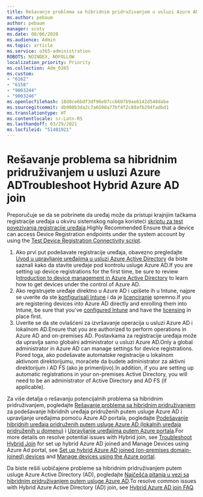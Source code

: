 ```yaml
---
title: Rešavanje problema sa hibridnim pridruživanjem u usluzi Azure AD
ms.author: pebaum
author: pebaum
manager: scotv
ms.date: 08/06/2020
ms.audience: Admin
ms.topic: article
ms.service: o365-administration
ROBOTS: NOINDEX, NOFOLLOW
localization_priority: Priority
ms.collection: Adm_O365
ms.custom:
- "6162"
- "6158"
- "9003244"
- "9003246"
ms.openlocfilehash: 18d0ce6bdf3df96e07cc6607b9ae6142d548dabe
ms.sourcegitcommit: db908b3da2c7a6508a77bf4f2c80afb294fadbd1
ms.translationtype: HT
ms.contentlocale: sr-Latn-RS
ms.lasthandoff: 03/29/2021
ms.locfileid: "51401921"
---
```

# <a name="troubleshoot-hybrid-azure-ad-join"></a><span data-ttu-id="cff94-102">Rešavanje problema sa hibridnim pridruživanjem u usluzi Azure AD</span><span class="sxs-lookup"><span data-stu-id="cff94-102">Troubleshoot Hybrid Azure AD join</span></span>

<span data-ttu-id="cff94-103">Preporučuje se da se pobrinete da uređaj može da pristupi krajnjim tačkama registracije uređaja u okviru sistemskog naloga koristeći [skriptu za test povezivanja registracije uređaja](https://docs.microsoft.com/samples/azure-samples/testdeviceregconnectivity/testdeviceregconnectivity/).</span><span class="sxs-lookup"><span data-stu-id="cff94-103">Highly Recommended Ensure that a device can access Device Registration endpoints under the system account by using the [Test Device Registration Connectivity script](https://docs.microsoft.com/samples/azure-samples/testdeviceregconnectivity/testdeviceregconnectivity/).</span></span>

1. <span data-ttu-id="cff94-104">Ako prvi put podešavate registracije uređaja, obavezno pregledajte [Uvod u upravljanje uređajima u usluzi Azure Active Directory](https://docs.microsoft.com/samples/azure-samples/testdeviceregconnectivity/testdeviceregconnectivity/) da biste saznali kako da stavite uređaje pod kontrolu usluge Azure AD.</span><span class="sxs-lookup"><span data-stu-id="cff94-104">If you are setting up device registrations for the first time, be sure to review I[ntroduction to device management in Azure Active Directory](https://docs.microsoft.com/samples/azure-samples/testdeviceregconnectivity/testdeviceregconnectivity/) to learn how to get devices under the control of Azure AD.</span></span>
1. <span data-ttu-id="cff94-105">Ako registrujete uređaje direktno u Azure AD i upišete ih u Intune, najpre se uverite da ste [konfigurisali Intune](https://docs.microsoft.com/mem/intune/enrollment/device-enrollment?WT.mc_id=Portal-Microsoft_Azure_Support) i da je [licenciranje](https://docs.microsoft.com/mem/intune/fundamentals/licenses-assign?WT.mc_id=Portal-Microsoft_Azure_Support) spremno.</span><span class="sxs-lookup"><span data-stu-id="cff94-105">If you are registering devices into Azure AD directly and enrolling them into Intune, be sure that you've [configured Intune](https://docs.microsoft.com/mem/intune/enrollment/device-enrollment?WT.mc_id=Portal-Microsoft_Azure_Support) and have the [licensing](https://docs.microsoft.com/mem/intune/fundamentals/licenses-assign?WT.mc_id=Portal-Microsoft_Azure_Support) in place first.</span></span>
1. <span data-ttu-id="cff94-106">Uverite se da ste ovlašćeni za izvršavanje operacija u usluzi Azure AD i lokalnom AD.</span><span class="sxs-lookup"><span data-stu-id="cff94-106">Ensure that you are authorized to perform operations in Azure AD and on-premises AD.</span></span> <span data-ttu-id="cff94-107">Postavkama za registracije uređaja može da upravlja samo globalni administrator u usluzi Azure AD.</span><span class="sxs-lookup"><span data-stu-id="cff94-107">Only a global administrator in Azure AD can manage settings for device registrations.</span></span> <span data-ttu-id="cff94-108">Pored toga, ako podešavate automatske registracije u lokalnom aktivnom direktorijumu, moraćete da budete administrator za aktivni direktorijum i AD FS (ako je primenljivo).</span><span class="sxs-lookup"><span data-stu-id="cff94-108">In addition, if you are setting up automatic registrations in your on-premises Active Directory, you will need to be an administrator of Active Directory and AD FS (if applicable).</span></span>

<span data-ttu-id="cff94-109">Za više detalja o rešavanju potencijalnih problema sa hibridnim pridruživanjem, pogledajte [Rešavanje problema sa hibridnim pridruživanjem](https://docs.microsoft.com/azure/active-directory/devices/troubleshoot-hybrid-join-windows-current) za podešavanje hibridnih uređaja pridruženih putem usluge Azure AD i upravljanje uređajima pomoću Azure AD portala, pogledajte [Podešavanje hibridnih uređaja pridruženih putem usluge Azure AD (lokalnih uređaja pridruženih u domenu)](https://docs.microsoft.com/azure/active-directory/devices/hybrid-azuread-join-plan?WT.mc_id=Portal-Microsoft_Azure_Support) i [Upravljanje uređajima putem Azure portala](https://docs.microsoft.com/azure/active-directory/devices/device-management-azure-portal?WT.mc_id=Portal-Microsoft_Azure_Support).</span><span class="sxs-lookup"><span data-stu-id="cff94-109">For more details on resolve potential issues with Hybrid join, see [Troubleshoot Hybrid Join](https://docs.microsoft.com/azure/active-directory/devices/troubleshoot-hybrid-join-windows-current) for set up hybrid Azure AD joined and Manage Devices using Azure Ad portal, see [Set up hybrid Azure AD joined (on-premises domain-joined) devices](https://docs.microsoft.com/azure/active-directory/devices/hybrid-azuread-join-plan?WT.mc_id=Portal-Microsoft_Azure_Support) and [Manage devices using the Azure portal](https://docs.microsoft.com/azure/active-directory/devices/device-management-azure-portal?WT.mc_id=Portal-Microsoft_Azure_Support).</span></span>

<span data-ttu-id="cff94-110">Da biste rešili uobičajene probleme sa hibridnim pridruživanjem putem usluge Azure Active Directory (AD), pogledajte [Najčešća pitanja u vezi sa hibridnim pridruživanjem putem usluge Azure AD](https://docs.microsoft.com/azure/active-directory/devices/faq#hybrid-azure-ad-join-faq).</span><span class="sxs-lookup"><span data-stu-id="cff94-110">To resolve common issues with Hybrid Azure Active Directory (AD) join, see [Hybrid Azure AD join FAQ](https://docs.microsoft.com/azure/active-directory/devices/faq#hybrid-azure-ad-join-faq).</span></span>
